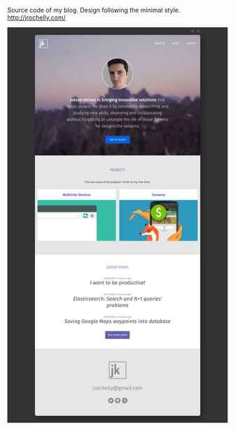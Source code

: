 Source code of my blog. Design following the minimal style.
http://jrochelly.com/

![Site screenshot](screenshot.png)